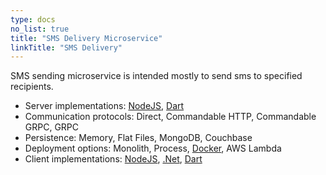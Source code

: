 ```yaml
---
type: docs
no_list: true
title: "SMS Delivery Microservice"
linkTitle: "SMS Delivery" 
---
```


SMS sending microservice is intended mostly to send sms to specified recipients.

- Server implementations: [NodeJS](https://github.com/pip-services-infrastructure/pip-services-sms-node), [Dart](https://github.com/pip-services-infrastructure/pip-services-sms-dart)
- Communication protocols: Direct, Commandable HTTP, Commandable GRPC, GRPC
- Persistence: Memory, Flat Files, MongoDB, Couchbase
- Deployment options: Monolith, Process, [Docker](https://hub.docker.com/u/pipdevs), AWS Lambda
- Client implementations: [NodeJS](https://github.com/pip-services-infrastructure/pip-clients-sms-node), [.Net](https://github.com/pip-services-infrastructure/pip-clients-sms-dotnet), [Dart](https://github.com/pip-services-infrastructure/pip-clients-sms-dart)
